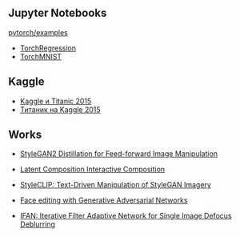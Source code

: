 Jupyter Notebooks
-------------------

[pytorch/examples](https://github.com/pytorch/examples)

- [TorchRegression](https://colab.research.google.com/drive/1mf8lDP3ogSt94n_DitLVota-jQk6fOHM)
- [TorchMNIST](https://colab.research.google.com/drive/1UQZdbhxfV6NbP5nR6BE9o3y-qMsLCWZI)


Kaggle
--------
- [Kaggle и Titanic 2015](https://habr.com/ru/post/274171/)
- [Титаник на Kaggle 2015](https://habr.com/ru/company/mlclass/blog/270973/)

Works
-----

- [StyleGAN2 Distillation for Feed-forward Image Manipulation](https://github.com/EvgenyKashin/stylegan2-distillation)
- [Latent Composition Interactive Composition](https://colab.research.google.com/drive/1j7Bz9vdVnxzOgokawA39hCJZLTmVDq6_?usp=sharing)
- [StyleCLIP: Text-Driven Manipulation of StyleGAN Imagery](https://colab.research.google.com/github/orpatashnik/StyleCLIP/blob/main/notebooks/StyleCLIP_global.ipynb)
- [Face editing with Generative Adversarial Networks](https://colab.research.google.com/drive/1jrSki9OXahtnS2Okcf7_ubvLkPnboJey)

- [IFAN: Iterative Filter Adaptive Network for Single Image Defocus Deblurring](https://colab.research.google.com/drive/1DmazbJPUlx4MF9-Z9llvddlywxlLWxsX?usp=sharing)
